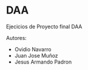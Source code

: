 # DAA
Ejecicios de Proyecto final DAA

Autores:
* Ovidio Navarro
* Juan Jose Muñoz
* Jesus Armando Padron


